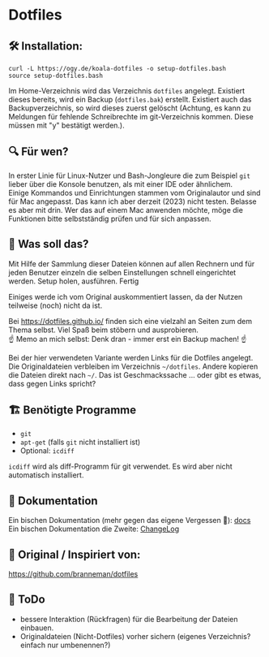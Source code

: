 # Dotfiles

## :hammer_and_wrench: Installation:

```
curl -L https://ogy.de/koala-dotfiles -o setup-dotfiles.bash
source setup-dotfiles.bash
```
Im Home-Verzeichnis wird das Verzeichnis `dotfiles` angelegt. Existiert dieses bereits, wird ein Backup (`dotfiles.bak`) erstellt. Existiert auch das Backupverzeichnis, so wird dieses zuerst gelöscht (Achtung, es kann zu Meldungen für fehlende Schreibrechte im git-Verzeichnis kommen. Diese müssen mit "y" bestätigt werden.).


## :mag: Für wen?

In erster Linie für Linux-Nutzer und Bash-Jongleure die zum Beispiel `git` lieber über die Konsole benutzen, als mit einer IDE oder ähnlichem.  
Einige Kommandos und Einrichtungen stammen vom Originalautor und sind für Mac angepasst. Das kann ich aber derzeit (2023) nicht testen. Belasse es aber mit drin. Wer das auf einem Mac anwenden möchte, möge die Funktionen bitte selbstständig prüfen und für sich anpassen.


## :raised_eyebrow: Was soll das?

Mit Hilfe der Sammlung dieser Dateien können auf allen Rechnern und für jeden Benutzer einzeln die selben Einstellungen schnell eingerichtet werden. Setup holen, ausführen. Fertig

Einiges werde ich vom Original auskommentiert lassen, da der Nutzen teilweise (noch) nicht da ist.

Bei https://dotfiles.github.io/ finden sich eine vielzahl an Seiten zum dem Thema selbst. Viel Spaß beim stöbern und ausprobieren.  
:point_up: Memo an mich selbst: Denk dran - immer erst ein Backup machen! :point_up:

Bei der hier verwendeten Variante werden Links für die Dotfiles angelegt. Die Originaldateien verbleiben im Verzeichnis `~/dotfiles`. Andere kopieren die Dateien direkt nach `~/`. Das ist Geschmackssache ... oder gibt es etwas, dass gegen Links spricht?  



## :building_construction: Benötigte Programme
- `git`
- `apt-get` (falls `git` nicht installiert ist)
- Optional: `icdiff`

`icdiff` wird als diff-Programm für git verwendet. Es wird aber nicht automatisch installiert.


## :book: Dokumentation

Ein bischen Dokumentation (mehr gegen das eigene Vergessen :monocle_face:): [docs](docs/docs.md)  
Ein bischen Dokumentation die Zweite: [ChangeLog](docs/changelog.md)



## :tada: Original / Inspiriert von:
https://github.com/branneman/dotfiles


## :wrench: ToDo

- bessere Interaktion (Rückfragen) für die Bearbeitung der Dateien einbauen.
- Originaldateien (Nicht-Dotfiles) vorher sichern (eigenes Verzeichnis? einfach nur umbenennen?)


